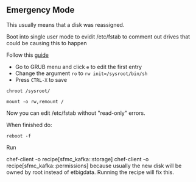 
## Emergency Mode

This usually means that a disk was reassigned. 

Boot into single user mode to evidit /etc/fstab to comment out drives that could be causing this to happen

Follow this [guide](https://www.tecmint.com/boot-into-single-user-mode-in-centos-7/)

- Go to GRUB menu and click `e` to edit the first entry
- Change the argument `ro` to `rw init=/sysroot/bin/sh`
- Press `CTRL-X` to save

```
chroot /sysroot/
```

```
mount -o rw,remount /
```

Now you can edit /etc/fstab without "read-only" errors.

When finished do:
```
reboot -f
```

Run 

chef-client -o recipe[sfmc_kafka::storage]
chef-client -o recipe[sfmc_kafka::permissions] because usually the new disk will be owned by root instead of etbigdata. Running the recipe will fix this.
